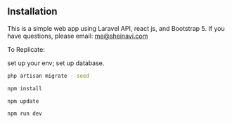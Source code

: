 ## Installation

This is a simple web app using Laravel API, react js, and Bootstrap 5.
If you have questions, please email: me@sheinavi.com

To Replicate:

set up your env; set up database.

```bash
php artisan migrate --seed
```

```bash
npm install
```

```bash
npm update
```

```bash
npm run dev
```

